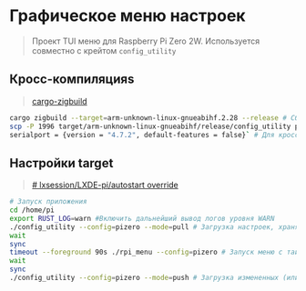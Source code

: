 # Графическое меню настроек

> Проект TUI меню для Raspberry Pi Zero 2W. Используется совместно с крейтом `config_utility`

## Кросс-компиляцияs

> [cargo-zigbuild](https://github.com/rust-cross/cargo-zigbuild)
  
```bash
cargo zigbuild --target=arm-unknown-linux-gnueabihf.2.28 --release # Cборка
scp -P 1996 target/arm-unknown-linux-gnueabihf/release/config_utility pi@192.168.88.87:/home/pi # Передача файла на девайс
serialport = {version = "4.7.2", default-features = false}` # Для кросскомпиляции
```

## Настройки target

> [# lxsession/LXDE-pi/autostart override](https://stackoverflow.com/questions/36466500/on-raspberry-pi-auto-start-terminal-after-login)

```bash
# Запуск приложения
cd /home/pi
export RUST_LOG=warn #Включить дальнейший вывод логов уровня WARN
./config_utility --config=pizero --mode=pull # Загрузка настроек, хранящихся на устройстве
wait
sync
timeout --foreground 90s ./rpi_menu --config=pizero # Запуск меню с таймаутом 90 сек
wait
sync
./config_utility --config=pizero --mode=push # Загрузка измененных (или нет) настроек на устройство
```
